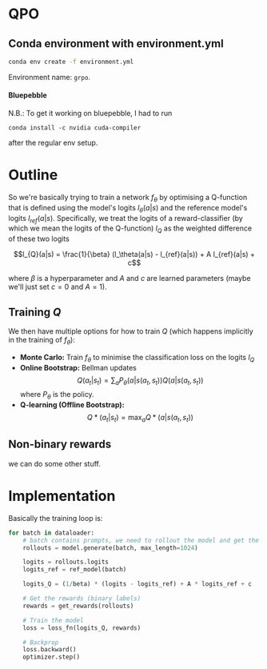 # QPO

## Conda environment with environment.yml

```bash
conda env create -f environment.yml
```

Environment name: `grpo`.

#### Bluepebble

N.B.: To get it working on bluepebble, I had to run

```
conda install -c nvidia cuda-compiler
```

after the regular env setup.


# Outline

So we're basically trying to train a network $f_\theta$ by optimising a Q-function that is defined using the model's logits $l_\theta(a|s)$ and the reference model's logits $l_{ref}(a|s)$.
Specifically, we treat the logits of a reward-classifier (by which we mean the logits of the Q-function) $l_{Q}$ as the weighted difference of these two logits

$$l_{Q}(a|s) = \frac{1}{\beta} (l_\theta(a|s) - l_{ref}(a|s)) + A l_{ref}(a|s) + c$$

where $\beta$ is a hyperparameter and $A$ and $c$ are learned parameters (maybe we'll just set $c=0$ and $A=1$).

## Training $Q$

We then have multiple options for how to train $Q$ (which happens implicitly in the training of $f_\theta$):

- **Monte Carlo:** Train $f_\theta$ to minimise the classification loss on the logits $l_Q$
- **Online Bootstrap:** Bellman updates $$Q(a_t | s_t) = \sum_a P_{\theta}(a | s(a_t, s_t))Q(a | s(a_t, s_t))$$ where $P_{\theta}$ is the policy.
- **Q-learning (Offline Bootstrap):** $$Q*(a_t|s_t) = \max_a Q*(a|s(a_t, s_t))$$

## Non-binary rewards
we can do some other stuff.



# Implementation


Basically the training loop is:

```python
for batch in dataloader:
    # batch contains prompts, we need to rollout the model and get the logits
    rollouts = model.generate(batch, max_length=1024)

    logits = rollouts.logits
    logits_ref = ref_model(batch)

    logits_Q = (1/beta) * (logits - logits_ref) + A * logits_ref + c

    # Get the rewards (binary labels)
    rewards = get_rewards(rollouts)

    # Train the model
    loss = loss_fn(logits_Q, rewards)

    # Backprop
    loss.backward()
    optimizer.step()
```
